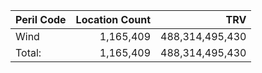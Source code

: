 | Peril Code | Location Count | TRV |
|---|---:|---:|
| Wind | 1,165,409 | 488,314,495,430 |
| Total: | 1,165,409 | 488,314,495,430 |